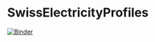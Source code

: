 # SwissElectricityProfiles

[![Binder](https://mybinder.org/badge.svg)](https://mybinder.org/v2/gh/NanisTe/SwissElectricityProfilesOnline/master)
